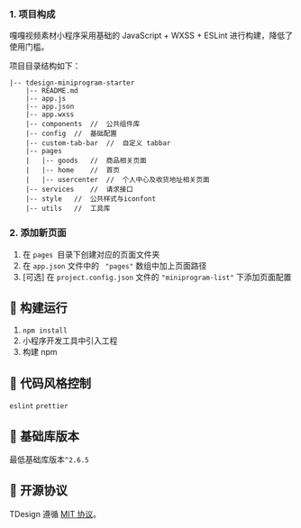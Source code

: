 ### 1. 项目构成

嘎嘎视频素材小程序采用基础的 JavaScript + WXSS + ESLint 进行构建，降低了使用门槛。

项目目录结构如下：

```
|-- tdesign-miniprogram-starter
    |-- README.md
    |-- app.js
    |-- app.json
    |-- app.wxss
    |-- components	//	公共组件库
    |-- config	//	基础配置
    |-- custom-tab-bar	//	自定义 tabbar
    |-- pages
    |   |-- goods	//	商品相关页面
    |   |-- home	//	首页
    |   |-- usercenter	//	个人中心及收货地址相关页面
    |-- services	//	请求接口
    |-- style	//	公共样式与iconfont
    |-- utils	//	工具库
```

### 2. 添加新页面

1. 在 `pages `目录下创建对应的页面文件夹
2. 在 `app.json` 文件中的 ` "pages"` 数组中加上页面路径
3. [可选] 在 `project.config.json` 文件的 `"miniprogram-list"` 下添加页面配置

## :hammer: 构建运行

1. `npm install`
2. 小程序开发工具中引入工程
3. 构建 npm

## :art: 代码风格控制

`eslint` `prettier`

## :iphone: 基础库版本

最低基础库版本`^2.6.5`

## :page_with_curl: 开源协议

TDesign 遵循 [MIT 协议](https://github.com/Tencent/tdesign-miniprogram-starter-retail/LICENSE)。
